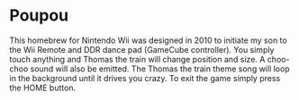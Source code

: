# Poupou
This homebrew for Nintendo Wii was designed in 2010 to initiate my son to the Wii Remote and DDR dance pad (GameCube controller).
You simply touch anything and Thomas the train will change position and size.
A choo-choo sound will also be emitted.
The Thomas the train theme song will loop in the background until it drives you crazy.
To exit the game simply press the HOME button.
